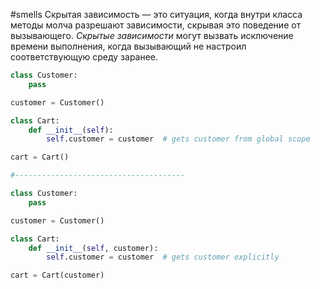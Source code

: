 #smells 
Скрытая зависимость — это ситуация, когда внутри класса методы молча разрешают зависимости, скрывая это поведение от вызывающего. _Скрытые зависимости_ могут вызвать исключение времени выполнения, когда вызывающий не настроил соответствующую среду заранее.

```python
class Customer:
    pass

customer = Customer()

class Cart:
    def __init__(self):
        self.customer = customer  # gets customer from global scope

cart = Cart()

#--------------------------------------

class Customer:
    pass

customer = Customer()

class Cart:
    def __init__(self, customer):
        self.customer = customer  # gets customer explicitly

cart = Cart(customer)
```